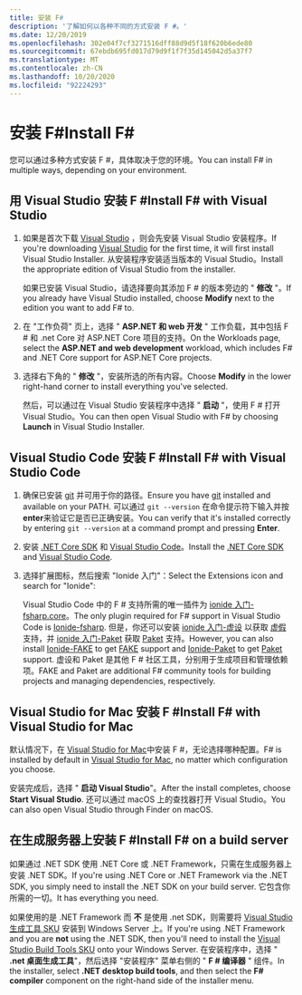 ```yaml
---
title: 安装 F#
description: '了解如何以各种不同的方式安装 F #。'
ms.date: 12/20/2019
ms.openlocfilehash: 302e04f7cf3271516dff88d9d5f18f620b6ede80
ms.sourcegitcommit: 67ebdb695fd017d79d9f1f7f35d145042d5a37f7
ms.translationtype: MT
ms.contentlocale: zh-CN
ms.lasthandoff: 10/20/2020
ms.locfileid: "92224293"
---
```

# <a name="install-f"></a><span data-ttu-id="7302f-103">安装 F\#</span><span class="sxs-lookup"><span data-stu-id="7302f-103">Install F\#</span></span>

<span data-ttu-id="7302f-104">您可以通过多种方式安装 F #，具体取决于您的环境。</span><span class="sxs-lookup"><span data-stu-id="7302f-104">You can install F# in multiple ways, depending on your environment.</span></span>

## <a name="install-f-with-visual-studio"></a><span data-ttu-id="7302f-105">用 Visual Studio 安装 F #</span><span class="sxs-lookup"><span data-stu-id="7302f-105">Install F# with Visual Studio</span></span>

1. <span data-ttu-id="7302f-106">如果是首次下载 [Visual Studio](https://visualstudio.microsoft.com/downloads/?utm_medium=microsoft&utm_source=docs.microsoft.com&utm_campaign=inline+link&utm_content=download+vs2019) ，则会先安装 Visual Studio 安装程序。</span><span class="sxs-lookup"><span data-stu-id="7302f-106">If you're downloading [Visual Studio](https://visualstudio.microsoft.com/downloads/?utm_medium=microsoft&utm_source=docs.microsoft.com&utm_campaign=inline+link&utm_content=download+vs2019) for the first time, it will first install Visual Studio Installer.</span></span> <span data-ttu-id="7302f-107">从安装程序安装适当版本的 Visual Studio。</span><span class="sxs-lookup"><span data-stu-id="7302f-107">Install the appropriate edition of Visual Studio from the installer.</span></span>

   <span data-ttu-id="7302f-108">如果已安装 Visual Studio，请选择要向其添加 F # 的版本旁边的 " **修改** "。</span><span class="sxs-lookup"><span data-stu-id="7302f-108">If you already have Visual Studio installed, choose **Modify** next to the edition you want to add F# to.</span></span>

2. <span data-ttu-id="7302f-109">在 "工作负荷" 页上，选择 " **ASP.NET 和 web 开发** " 工作负载，其中包括 F # 和 .net Core 对 ASP.NET Core 项目的支持。</span><span class="sxs-lookup"><span data-stu-id="7302f-109">On the Workloads page, select the **ASP.NET and web development** workload, which includes F# and .NET Core support for ASP.NET Core projects.</span></span>

3. <span data-ttu-id="7302f-110">选择右下角的 " **修改** "，安装所选的所有内容。</span><span class="sxs-lookup"><span data-stu-id="7302f-110">Choose **Modify** in the lower right-hand corner to install everything you've selected.</span></span>

   <span data-ttu-id="7302f-111">然后，可以通过在 Visual Studio 安装程序中选择 " **启动** "，使用 F # 打开 Visual Studio。</span><span class="sxs-lookup"><span data-stu-id="7302f-111">You can then open Visual Studio with F# by choosing **Launch** in Visual Studio Installer.</span></span>

## <a name="install-f-with-visual-studio-code"></a><span data-ttu-id="7302f-112">Visual Studio Code 安装 F #</span><span class="sxs-lookup"><span data-stu-id="7302f-112">Install F# with Visual Studio Code</span></span>

1. <span data-ttu-id="7302f-113">确保已安装 [git](https://git-scm.com/download) 并可用于你的路径。</span><span class="sxs-lookup"><span data-stu-id="7302f-113">Ensure you have [git](https://git-scm.com/download) installed and available on your PATH.</span></span> <span data-ttu-id="7302f-114">可以通过 `git --version` 在命令提示符下输入并按 **enter**来验证它是否已正确安装。</span><span class="sxs-lookup"><span data-stu-id="7302f-114">You can verify that it's installed correctly by entering `git --version` at a command prompt and pressing **Enter**.</span></span>

2. <span data-ttu-id="7302f-115">安装 [.NET Core SDK](https://dotnet.microsoft.com/download) 和 [Visual Studio Code](https://code.visualstudio.com)。</span><span class="sxs-lookup"><span data-stu-id="7302f-115">Install the [.NET Core SDK](https://dotnet.microsoft.com/download) and [Visual Studio Code](https://code.visualstudio.com).</span></span>

3. <span data-ttu-id="7302f-116">选择扩展图标，然后搜索 "Ionide 入门"：</span><span class="sxs-lookup"><span data-stu-id="7302f-116">Select the Extensions icon and search for "Ionide":</span></span>

   <span data-ttu-id="7302f-117">Visual Studio Code 中的 F # 支持所需的唯一插件为 [ionide 入门-fsharp.core](https://marketplace.visualstudio.com/items?itemName=Ionide.Ionide-fsharp)。</span><span class="sxs-lookup"><span data-stu-id="7302f-117">The only plugin required for F# support in Visual Studio Code is [Ionide-fsharp](https://marketplace.visualstudio.com/items?itemName=Ionide.Ionide-fsharp).</span></span> <span data-ttu-id="7302f-118">但是，你还可以安装 [ionide 入门-虚设](https://marketplace.visualstudio.com/items?itemName=Ionide.Ionide-FAKE) 以获取 [虚假](https://fake.build/) 支持，并 [ionide 入门-Paket](https://marketplace.visualstudio.com/items?itemName=Ionide.Ionide-Paket) 获取 [Paket](https://fsprojects.github.io/Paket/) 支持。</span><span class="sxs-lookup"><span data-stu-id="7302f-118">However, you can also install [Ionide-FAKE](https://marketplace.visualstudio.com/items?itemName=Ionide.Ionide-FAKE) to get [FAKE](https://fake.build/) support and [Ionide-Paket](https://marketplace.visualstudio.com/items?itemName=Ionide.Ionide-Paket) to get [Paket](https://fsprojects.github.io/Paket/) support.</span></span> <span data-ttu-id="7302f-119">虚设和 Paket 是其他 F # 社区工具，分别用于生成项目和管理依赖项。</span><span class="sxs-lookup"><span data-stu-id="7302f-119">FAKE and Paket are additional F# community tools for building projects and managing dependencies, respectively.</span></span>

## <a name="install-f-with-visual-studio-for-mac"></a><span data-ttu-id="7302f-120">Visual Studio for Mac 安装 F #</span><span class="sxs-lookup"><span data-stu-id="7302f-120">Install F# with Visual Studio for Mac</span></span>

<span data-ttu-id="7302f-121">默认情况下，在 [Visual Studio for Mac](https://visualstudio.microsoft.com/vs/mac/?utm_medium=microsoft&utm_source=docs.microsoft.com&utm_campaign=inline+link)中安装 F #，无论选择哪种配置。</span><span class="sxs-lookup"><span data-stu-id="7302f-121">F# is installed by default in [Visual Studio for Mac](https://visualstudio.microsoft.com/vs/mac/?utm_medium=microsoft&utm_source=docs.microsoft.com&utm_campaign=inline+link), no matter which configuration you choose.</span></span>

<span data-ttu-id="7302f-122">安装完成后，选择 " **启动 Visual Studio**"。</span><span class="sxs-lookup"><span data-stu-id="7302f-122">After the install completes, choose **Start Visual Studio**.</span></span> <span data-ttu-id="7302f-123">还可以通过 macOS 上的查找器打开 Visual Studio。</span><span class="sxs-lookup"><span data-stu-id="7302f-123">You can also open Visual Studio through Finder on macOS.</span></span>

## <a name="install-f-on-a-build-server"></a><span data-ttu-id="7302f-124">在生成服务器上安装 F #</span><span class="sxs-lookup"><span data-stu-id="7302f-124">Install F# on a build server</span></span>

<span data-ttu-id="7302f-125">如果通过 .NET SDK 使用 .NET Core 或 .NET Framework，只需在生成服务器上安装 .NET SDK。</span><span class="sxs-lookup"><span data-stu-id="7302f-125">If you're using .NET Core or .NET Framework via the .NET SDK, you simply need to install the .NET SDK on your build server.</span></span> <span data-ttu-id="7302f-126">它包含你所需的一切。</span><span class="sxs-lookup"><span data-stu-id="7302f-126">It has everything you need.</span></span>

<span data-ttu-id="7302f-127">如果使用的是 .NET Framework 而 **不** 是使用 .net SDK，则需要将 [Visual Studio 生成工具 SKU](https://visualstudio.microsoft.com/thank-you-downloading-visual-studio/?sku=BuildTools&rel=16) 安装到 Windows Server 上。</span><span class="sxs-lookup"><span data-stu-id="7302f-127">If you're using .NET Framework and you are **not** using the .NET SDK, then you'll need to install the [Visual Studio Build Tools SKU](https://visualstudio.microsoft.com/thank-you-downloading-visual-studio/?sku=BuildTools&rel=16) onto your Windows Server.</span></span> <span data-ttu-id="7302f-128">在安装程序中，选择 " **.net 桌面生成工具**"，然后选择 "安装程序" 菜单右侧的 " **F # 编译器** " 组件。</span><span class="sxs-lookup"><span data-stu-id="7302f-128">In the installer, select **.NET desktop build tools**, and then select the **F# compiler** component on the right-hand side of the installer menu.</span></span>

